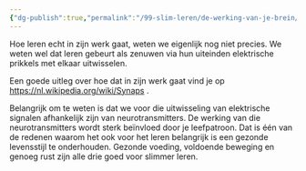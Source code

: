 ```yaml
---
{"dg-publish":true,"permalink":"/99-slim-leren/de-werking-van-je-brein/","created":"2025-03-04T18:44:51.148+01:00","updated":"2025-02-25T07:49:57.788+01:00"}
---
```



Hoe leren echt in zijn werk gaat, weten we eigenlijk nog niet precies. We weten wel dat leren gebeurt als zenuwen via hun uiteinden elektrische prikkels met elkaar uitwisselen.

Een goede uitleg over hoe dat in zijn werk gaat vind je op https://nl.wikipedia.org/wiki/Synaps .

Belangrijk om te weten is dat we voor die uitwisseling van elektrische signalen afhankelijk zijn van neurotransmitters. De werking van die neurotransmitters wordt sterk beïnvloed door je leefpatroon. Dat is één van de redenen waarom het ook voor het leren belangrijk is een gezonde levensstijl te onderhouden. Gezonde voeding, voldoende beweging en genoeg rust zijn alle drie goed voor slimmer leren. 

